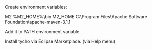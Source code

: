 Create environment variables:

M2 %M2_HOME%\bin
M2_HOME C:\Program Files\Apache Software Foundation\apache-maven-3.1.1

Add it to PATH environment variable.

Install tycho via Eclipse Marketplace. (via Help menu)
